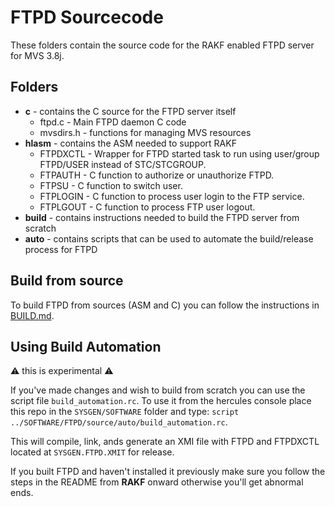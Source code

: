 # FTPD Sourcecode

These folders contain the source code for the RAKF enabled FTPD server for MVS 3.8j.

## Folders

- **c** - contains the C source for the FTPD server itself
    - ftpd.c - Main FTPD daemon C code
    - mvsdirs.h - functions for managing MVS resources
- **hlasm** - contains the ASM needed to support RAKF
    - FTPDXCTL - Wrapper for FTPD started task to run using user/group FTPD/USER instead of STC/STCGROUP.
    - FTPAUTH - C function to authorize or unauthorize FTPD.
    - FTPSU - C function to switch user.
    - FTPLOGIN - C function to process user login to the FTP service.
    - FTPLGOUT - C function to process FTP user logout.
- **build** - contains instructions needed to build the FTPD server from scratch
- **auto** - contains scripts that can be used to automate the build/release process for FTPD


## Build from source

To build FTPD from sources (ASM and C) you can follow the instructions in [BUILD.md](build/BUILD.md).

## Using Build Automation

:warning: this is experimental :warning:

If you've made changes and wish to build from scratch you can use the script file `build_automation.rc`. To
use it from the hercules console place this repo in the `SYSGEN/SOFTWARE` folder and type: `script ../SOFTWARE/FTPD/source/auto/build_automation.rc`.

This will compile, link, ands generate an XMI file with FTPD and FTPDXCTL located at `SYSGEN.FTPD.XMIT` for release.

If you built FTPD and haven't installed it previously make sure you follow the steps in the README from **RAKF** onward
otherwise you'll get abnormal ends.

